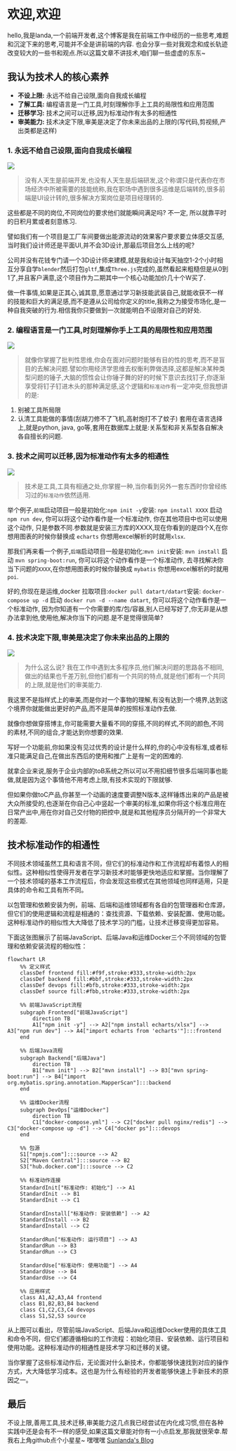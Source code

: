 # 欢迎,欢迎

hello,我是landa,一个前端开发者,这个博客是我在前端工作中经历的一些思考,难题和沉淀下来的思考,可能并不全是讲前端的内容.
也会分享一些对我观念和成长轨迹改变较大的一些书和观点.所以这篇文章不讲技术,咱们聊一些虚虚的东东~


## 我认为技术人的核心素养
<!-- * 走向管理 以一当百 -->
<!-- * 复合型技术人才(全栈也好,AI工程师也好,都是解决问题的能力强) -->
* **不设上限:** 永远不给自己设限,面向自我成长编程
* **了解工具:** 编程语言是一门工具,时刻理解你手上工具的局限性和应用范围
* **迁移学习:** 技术之间可以迁移,因为标准动作有太多的相通性
* **审美能力:** 技术决定下限,审美是决定了你未来出品的上限的(写代码,剪视频,产出类都是这样)


### 1. 永远不给自己设限,面向自我成长编程

![](/chapter_01.png)

> 没有人天生是前端开发,也没有人天生是后端研发,这个称谓只是代表你在市场经济中所被需要的技能统称,我在职场中遇到很多运维是后端转的,很多前端是UI设计转的,很多解决方案岗位是项目经理转的.

这些都是不同的岗位,不同岗位的要求他们就能瞬间满足吗? 不一定, 所以就靠平时的日积月累或者刻意练习. 

譬如我们有一个项目是工厂车间要做出能源流动的效果客户要求要立体感交互感,当时我们设计师还是平面UI,并不会3D设计,那最后项目怎么上线的呢? 

公司并没有花钱专门请一个3D设计师来建模,就是我和设计每天抽空1-2个小时相互分享自学`blender`然后打包`gltf`,集成`Three.js`完成的,虽然看起来粗糙但是从0到1了,并且客户满意,这个项目作为二期其中一个核心功能加价几十个W买了.

做一件事情,如果是正其心,诚其意,愿意通过学习新技能武装自己,就能收获不一样的技能和巨大的满足感,而不是遵从公司给你定义的title,我称之为接受市场化,是一种自我突破的行为.相信我你只要做到一次就能明白不设限对自己的好处.

### 2. 编程语言是一门工具,时刻理解你手上工具的局限性和应用范围

![](/chapter_02.png)

> 就像你掌握了批判性思维,你会在面对问题时能够有目的性的思考,而不是盲目的去解决问题.譬如你用经济学思维去权衡利弊做选择,这都是解决某种类型问题的锤子,大脑的惯性会让你锤子舞的好的时候下意识去找钉子,你逐渐享受将钉子钉进木头的那种满足感,这个逻辑和`标准动作`有一定冲突,但我想讲的是:
1. 别被工具所局限
2. 认清工具能做的事情(刮胡刀修不了飞机,高射炮打不了蚊子) 套用在语言选择上,就是python, java, go等,套用在数据库上就是:关系型和非关系型各自解决各自擅长的问题. 

### 3. 技术之间可以迁移,因为标准动作有太多的相通性
![](/chapter_03.png)

> 技术是工具,工具有相通之处,你掌握一种,当你看到另外一套东西时你曾经练习过的`标准动作`依然适用.

举个例子,`前端`启动项目一般是初始化:`npm init -y`安装: `npm install XXXX` 启动 `npm run dev`, 你可以将这个动作看作是一个标准动作, 你在其他项目中也可以使用这个动作, 只是参数不同.参数就是安装三方库的XXXX,现在你看到的是四个X,在你想用图表的时候你替换成 `echarts` 你想用excel解析的时就用`xlsx`.

那我们再来看一个例子,`后端`启动项目一般是初始化:`mvn init`安装: `mvn install` 启动 `mvn spring-boot:run`, 你可以将这个动作看作是一个标准动作, 去寻找解决你当下问题的`XXXX`,在你想用图表的时候你替换成 `mybatis` 你想用excel解析的时就用`poi`.

好的,你现在是运维,docker 拉取项目:`docker pull datart/datart`安装: `docker-compose up -d` 启动 `docker run -d --name datart`, 你可以将这个动作看作是一个标准动作, 因为你知道有一个你需要的库/包/容器,别人已经写好了,你无非是从想办法拿到他,使用他,解决你当下的问题.是不是觉得很简单? 

### 4. 技术决定下限,审美是决定了你未来出品的上限的
![](/chapter_04.png)

> 为什么这么说? 我在工作中遇到太多程序员,他们解决问题的思路各不相同,做出的结果也千差万别,但他们都有一个共同的特点,就是他们都有一个共同的上限,就是他们的审美能力.

我这里不是指样式上的审美,而是你对一个事物的理解,有没有达到一个境界,达到这个境界你就能做出更好的产品,而不是简单的按照标准动作去做.

就像你想做穿搭博主,你可能需要大量看不同的穿搭,不同的样式,不同的颜色,不同的素材,不同的组合,才能达到你想要的效果.

写好一个功能前,你如果没有见过优秀的设计是什么样的,你的心中没有标准,或者标准只能满足自己,在做出东西后的使用和推广上是有一定的困难的.

就拿企业来说,服务于企业内部的toB系统之所以可以不用扣细节很多后端同事也能做,就是因为这个事情他不用考虑上限,有技术实现的下限就够.

但如果你做toC产品,你甚至一个动画的速度要调整N版本,这样锤炼出来的产品是被大众所接受的,也逐渐在你自己心中竖起一个审美的标准,如果你将这个标准应用在日常产出中,用在你对自己交付物的把控中,就是和其他程序员分隔开的一个非常大的差距.


## 技术标准动作的相通性

不同技术领域虽然工具和语言不同，但它们的标准动作和工作流程却有着惊人的相似性。这种相似性使得开发者在学习新技术时能够更快地适应和掌握。当你理解了一个技术领域的基本工作流程后，你会发现这些模式在其他领域也同样适用，只是具体的命令和工具有所不同。

以包管理和依赖安装为例，前端、后端和运维领域都有各自的包管理器和仓库源，但它们的使用逻辑和流程是相通的：查找资源、下载依赖、安装配置、使用功能。这种标准动作的相似性大大降低了技术学习的门槛，让技术迁移变得更加容易。

下面这张图展示了前端JavaScript、后端Java和运维Docker三个不同领域的包管理和依赖安装流程的相似性：

```mermaid
flowchart LR
    %% 定义样式
    classDef frontend fill:#f9f,stroke:#333,stroke-width:2px
    classDef backend fill:#bbf,stroke:#333,stroke-width:2px
    classDef devops fill:#bfb,stroke:#333,stroke-width:2px
    classDef source fill:#fbb,stroke:#333,stroke-width:2px
    
    %% 前端JavaScript流程
    subgraph Frontend["前端JavaScript"]
        direction TB
        A1["npm init -y"] --> A2["npm install echarts/xlsx"] --> A3["npm run dev"] --> A4["import echarts from 'echarts'"]:::frontend
    end
    
    %% 后端Java流程
    subgraph Backend["后端Java"]
        direction TB
        B1["mvn init"] --> B2["mvn install"] --> B3["mvn spring-boot:run"] --> B4["import org.mybatis.spring.annotation.MapperScan"]:::backend
    end
    
    %% 运维Docker流程
    subgraph DevOps["运维Docker"]
        direction TB
        C1["docker-compose.yml"] --> C2["docker pull nginx/redis"] --> C3["docker-compose up -d"] --> C4["docker ps"]:::devops
    end
    
    %% 包源
    S1["npmjs.com"]:::source --> A2
    S2["Maven Central"]:::source --> B2
    S3["hub.docker.com"]:::source --> C2
    
    %% 标准动作连接
    StandardInit["标准动作: 初始化"] --> A1
    StandardInit --> B1
    StandardInit --> C1
    
    StandardInstall["标准动作: 安装依赖"] --> A2
    StandardInstall --> B2
    StandardInstall --> C2
    
    StandardRun["标准动作: 运行项目"] --> A3
    StandardRun --> B3
    StandardRun --> C3
    
    StandardUse["标准动作: 使用功能"] --> A4
    StandardUse --> B4
    StandardUse --> C4
    
    %% 应用样式
    class A1,A2,A3,A4 frontend
    class B1,B2,B3,B4 backend
    class C1,C2,C3,C4 devops
    class S1,S2,S3 source
```

从上图可以看出，尽管前端JavaScript、后端Java和运维Docker使用的具体工具和命令不同，但它们都遵循相似的工作流程：初始化项目、安装依赖、运行项目和使用功能。这种标准动作的相通性是技术学习和迁移的关键。

当你掌握了这些标准动作后，无论面对什么新技术，你都能够快速找到对应的操作方式，大大降低学习成本。这也是为什么有经验的开发者能够快速上手新技术的原因之一。


## 最后
不设上限,善用工具,技术迁移,审美能力这几点我已经尝试在内化成习惯,但在各种实践中还是会有不一样的感受,如果这篇文章能对你有一小点启发,那我就很荣幸.帮我右上角github点个小星星~ 嘿嘿嘿
[Sunlanda's Blog](https://github.com/sunlanda/blog)